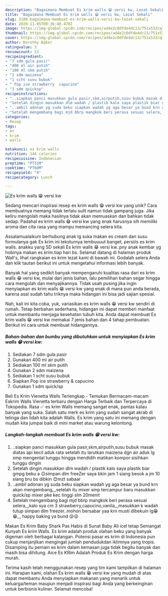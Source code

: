 ```yaml
---
description: "Bagaimana Membuat Es krim walls 😁 versi kw, Lezat Sekali"
title: "Bagaimana Membuat Es krim walls 😁 versi kw, Lezat Sekali"
slug: 3188-bagaimana-membuat-es-krim-walls-versi-kw-lezat-sekali
date: 2020-11-05T00:36:40.470Z
image: https://img-global.cpcdn.com/recipes/ad4e2c0dfde4dc13/751x532cq70/es-krim-walls-😁-versi-kw-foto-resep-utama.jpg
thumbnail: https://img-global.cpcdn.com/recipes/ad4e2c0dfde4dc13/751x532cq70/es-krim-walls-😁-versi-kw-foto-resep-utama.jpg
cover: https://img-global.cpcdn.com/recipes/ad4e2c0dfde4dc13/751x532cq70/es-krim-walls-😁-versi-kw-foto-resep-utama.jpg
author: Dorothy Baker
ratingvalue: 3
reviewcount: 13
recipeingredient:
- "7 sdm gula pasir"
- "400 ml air putih"
- "100 ml skm putih"
- "2 sdm maizena"
- "1 scht susu bubuk"
- " Pop ice strawberry  capucino"
- "1 sdm quicksp"
recipeinstructions:
- "..siapkan panci masukkan gula pasir,skm,airputih,susu bubuk masak diatas api kecil aduk rata setelah itu larutkan maizena dgn air aduk lg smp mengental tunggu hingga mendidih matikan kompor sisihkan tunggu dingin"
- "Setelah dingin masukkan dlm wadah / plastik kalo saya plastik biar gmpg beku a 😉simpan dlm freeZer saya bkin jam 1 siang besok a jm 10 siang bru bs dibkin 😊mzt sabaar"
- "..ambil adonan yg suda beku siapkan wadah yg aga besar ya bund krn akan mengembang,,,setelah itu mixer smp tercampur baru masukkan quick/sp mixer pke kec tinggi slm 20menit"
- "Setelah mengembang bagi mjd bbrp mangkok beri perasa sesuai selera,,,kalo sya cm 3 strawberry,capucino,vanila,,,masukkan k wadah tutup simpan dlm freezer..mohon bersabar yaa krn musti dibekuin lg😁😁,,, happy baking ya bund 😜😜"
categories:
- Resep
tags:
- es
- krim
- walls

katakunci: es krim walls 
nutrition: 144 calories
recipecuisine: Indonesian
preptime: "PT31M"
cooktime: "PT60M"
recipeyield: "4"
recipecategory: Lunch

---
```



![Es krim walls 😁 versi kw](https://img-global.cpcdn.com/recipes/ad4e2c0dfde4dc13/751x532cq70/es-krim-walls-😁-versi-kw-foto-resep-utama.jpg)

Sedang mencari inspirasi resep es krim walls 😁 versi kw yang unik? Cara membuatnya memang tidak terlalu sulit namun tidak gampang juga. Jika keliru mengolah maka hasilnya tidak akan memuaskan dan bahkan tidak sedap. Padahal es krim walls 😁 versi kw yang enak harusnya sih memiliki aroma dan cita rasa yang mampu memancing selera kita.

Assalamualaikum berhubung anak lg suka makan es cream dan susu formulanya gak Es krim ini teksturnya lembuuuut banget, persiiis es krim walls. anakku yang SD sekali Es krim walls 😁 versi kw..pny anak kembar yg hobinya makan es krim.tiap hari bs. Selamat datang di halaman produk Wall&#39;s, lihat rangkaian es krim lezat kami di bawah ini. Godalah selera Anda dan klik tautan berikut ini untuk mengetahui informasi lebih banyak.

Banyak hal yang sedikit banyak mempengaruhi kualitas rasa dari es krim walls 😁 versi kw, mulai dari jenis bahan, lalu pemilihan bahan segar hingga cara mengolah dan menyajikannya. Tidak usah pusing jika ingin menyiapkan es krim walls 😁 versi kw yang enak di mana pun anda berada, karena asal sudah tahu triknya maka hidangan ini bisa jadi sajian spesial.


Nah, kali ini kita coba, yuk, variasikan es krim walls 😁 versi kw sendiri di rumah. Tetap berbahan sederhana, hidangan ini dapat memberi manfaat untuk membantu menjaga kesehatan tubuh kita. Anda dapat membuat Es krim walls 😁 versi kw memakai 7 jenis bahan dan 4 tahap pembuatan. Berikut ini cara untuk membuat hidangannya.

<!--inarticleads1-->

##### Bahan-bahan dan bumbu yang dibutuhkan untuk menyiapkan Es krim walls 😁 versi kw:

1. Sediakan 7 sdm gula pasir
1. Gunakan 400 ml air putih
1. Sediakan 100 ml skm putih
1. Gunakan 2 sdm maizena
1. Sediakan 1 scht susu bubuk
1. Siapkan  Pop ice strawberry &amp; capucino
1. Gunakan 1 sdm quick/sp


Beli Es Krim Vienetta Walls Terlengkap - Temukan Bermacam-macam Eskrim Walls Vienetta terbaru dengan Harga Terbaik dan Terpercaya di Tokopedia. Rasa ✅ es krim Walls memang sangat enak, pantas kalau banyak yang suka. Salah satu merk es krim yang sudah sangat akrab di telinga dan lidah kita adalah Walls. Es krim yang satu ini memang dengan mudah kita jumpai baik di mini market atau warung kelontong. 

<!--inarticleads2-->

##### Langkah-langkah membuat Es krim walls 😁 versi kw:

1. ..siapkan panci masukkan gula pasir,skm,airputih,susu bubuk masak diatas api kecil aduk rata setelah itu larutkan maizena dgn air aduk lg smp mengental tunggu hingga mendidih matikan kompor sisihkan tunggu dingin
1. Setelah dingin masukkan dlm wadah / plastik kalo saya plastik biar gmpg beku a 😉simpan dlm freeZer saya bkin jam 1 siang besok a jm 10 siang bru bs dibkin 😊mzt sabaar
1. ..ambil adonan yg suda beku siapkan wadah yg aga besar ya bund krn akan mengembang,,,setelah itu mixer smp tercampur baru masukkan quick/sp mixer pke kec tinggi slm 20menit
1. Setelah mengembang bagi mjd bbrp mangkok beri perasa sesuai selera,,,kalo sya cm 3 strawberry,capucino,vanila,,,masukkan k wadah tutup simpan dlm freezer..mohon bersabar yaa krn musti dibekuin lg😁😁,,, happy baking ya bund 😜😜


Makan Es Krim Baby Shark Pas Habis di Sunat Baby Ali icel tetap Semangat Kunyah Es krim Walls. Es krim adalah produk olahan beku yang banyak digemari oleh berbagai kalangan. Potensi pasar es krim di Indonesia pun cukup menjanjikan mengingat jumlah pendudukdan iklimnya yang tropis. Disamping itu pemain es krim dalam kemasan juga tidak begitu banyak dan masih bisa dihitung. Aice Es KRim Adalah Produk Es Krim dengan harga murah. 

Terima kasih telah menggunakan resep yang tim kami tampilkan di halaman ini. Harapan kami, olahan Es krim walls 😁 versi kw yang mudah di atas dapat membantu Anda menyiapkan makanan yang menarik untuk keluarga/teman maupun menjadi inspirasi bagi Anda yang berkeinginan untuk berbisnis kuliner. Selamat mencoba!
